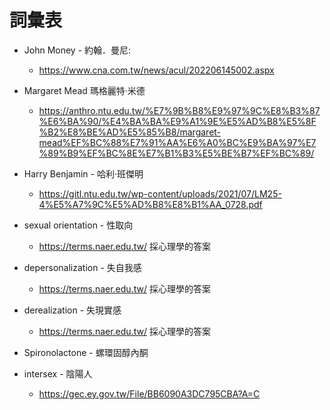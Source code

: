 # 詞彙表

* John Money - 約翰．曼尼: 
  * https://www.cna.com.tw/news/acul/202206145002.aspx

* Margaret Mead 瑪格麗特·米德
  * https://anthro.ntu.edu.tw/%E7%9B%B8%E9%97%9C%E8%B3%87%E6%BA%90/%E4%BA%BA%E9%A1%9E%E5%AD%B8%E5%8F%B2%E8%BE%AD%E5%85%B8/margaret-mead%EF%BC%88%E7%91%AA%E6%A0%BC%E9%BA%97%E7%89%B9%EF%BC%8E%E7%B1%B3%E5%BE%B7%EF%BC%89/

* Harry Benjamin - 哈利·班傑明
  * https://gitl.ntu.edu.tw/wp-content/uploads/2021/07/LM25-4%E5%A7%9C%E5%AD%B8%E8%B1%AA_0728.pdf

* sexual orientation - 性取向
  * https://terms.naer.edu.tw/ 採心理學的答案

* depersonalization - 失自我感
  * https://terms.naer.edu.tw/ 採心理學的答案

* derealization - 失現實感
  * https://terms.naer.edu.tw/ 採心理學的答案

* Spironolactone - 螺環固醇內酮

* intersex - 陰陽人
  * https://gec.ey.gov.tw/File/BB6090A3DC795CBA?A=C